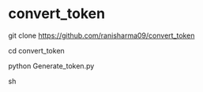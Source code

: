 # convert_token


git clone https://github.com/ranisharma09/convert_token      



cd convert_token





python Generate_token.py





sh
